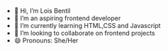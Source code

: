 - 👋 Hi, I’m Lois Bentil
- 👀 I’m an aspiring frontend developer
- 🌱 I’m currently learning HTML,CSS and Javascript
- 💞️ I’m looking to collaborate on frontend projects
- 😄 Pronouns: She/Her
